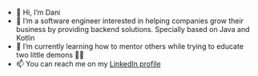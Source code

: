 - 👋 Hi, I’m Dani
- 👀 I’m a software engineer interested in helping companies grow their business by providing backend solutions. Specially based on Java and Kotlin
- 🌱 I’m currently learning how to mentor others while trying to educate two little demons 🧒🧒
- 📫 You can reach me on my [LinkedIn profile](https://www.linkedin.com/in/daniel-g%C3%B3mez-l%C3%B3pez-aa5a8428/)

<!---
dann41/dann41 is a ✨ special ✨ repository because its `README.md` (this file) appears on your GitHub profile.
You can click the Preview link to take a look at your changes.
--->
